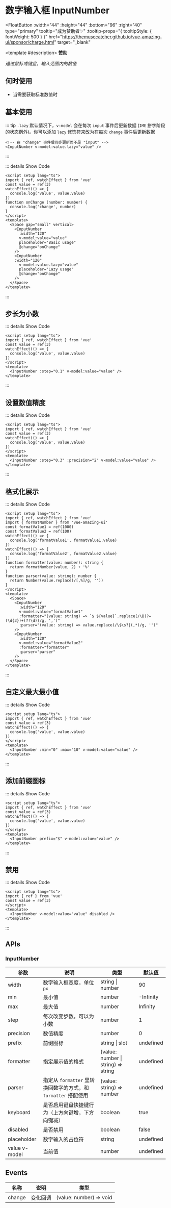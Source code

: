 # 数字输入框 InputNumber

<FloatButton
  :width="44"
  :height="44"
  :bottom="96"
  :right="40"
  type="primary"
  tooltip="成为赞助者✨"
  :tooltip-props="{
    tooltipStyle: {
      fontWeight: 500
    }
  }"
  href="https://themusecatcher.github.io/vue-amazing-ui/sponsor/charge.html"
  target="_blank"
>
  <template #description>
    <span style="font-size: 14px; font-weight: 600;">赞助</span>
  </template>
</FloatButton>
<BackTop />
<Watermark fullscreen content="Vue Amazing UI" />

*通过鼠标或键盘，输入范围内的数值*

## 何时使用

- 当需要获取标准数值时

<script setup lang="ts">
import { ref, watchEffect } from 'vue'
import { formatNumber } from 'vue-amazing-ui'
const value = ref(3)
const formatValue1 = ref(1000)
const formatValue2 = ref(100)
watchEffect(() => {
  console.log('value', value.value)
})
watchEffect(() => {
  console.log('formatValue1', formatValue1.value)
})
watchEffect(() => {
  console.log('formatValue2', formatValue2.value)
})
function formatter(value: number): string {
  return formatNumber(value, 2) + '%'
}
function parser(value: string): number {
  return Number(value.replace(/[,%]/g, ''))
}
function onChange(number: number) {
  console.log('change', number)
}
</script>

## 基本使用

::: tip `.lazy`
默认情况下，`v-model` 会在每次 `input` 事件后更新数据 (`IME` 拼字阶段的状态例外)。你可以添加 `lazy` 修饰符来改为在每次 `change` 事件后更新数据

```vue
<!-- 在 "change" 事件后同步更新而不是 "input" -->
<InputNumber v-model:value.lazy="value" />
```

:::

<Space gap="small" vertical>
  <InputNumber
    :width="120"
    v-model:value="value"
    placeholder="Basic usage"
    @change="onChange"
  />
  <InputNumber
  :width="120"
    v-model:value.lazy="value"
    placeholder="Lazy usage"
    @change="onChange"
  />
</Space>

::: details Show Code

```vue
<script setup lang="ts">
import { ref, watchEffect } from 'vue'
const value = ref(3)
watchEffect(() => {
  console.log('value', value.value)
})
function onChange (number: number) {
  console.log('change', number)
}
</script>
<template>
  <Space gap="small" vertical>
    <InputNumber
      :width="120"
      v-model:value="value"
      placeholder="Basic usage"
      @change="onChange"
    />
    <InputNumber
    :width="120"
      v-model:value.lazy="value"
      placeholder="Lazy usage"
      @change="onChange"
    />
  </Space>
</template>
```

:::

## 步长为小数

<InputNumber :step="0.1" v-model:value="value" />

::: details Show Code

```vue
<script setup lang="ts">
import { ref, watchEffect } from 'vue'
const value = ref(3)
watchEffect(() => {
  console.log('value', value.value)
})
</script>
<template>
  <InputNumber :step="0.1" v-model:value="value" />
</template>
```

:::

## 设置数值精度

<InputNumber :step="0.3" :precision="2" v-model:value="value" />

::: details Show Code

```vue
<script setup lang="ts">
import { ref, watchEffect } from 'vue'
const value = ref(3)
watchEffect(() => {
  console.log('value', value.value)
})
</script>
<template>
  <InputNumber :step="0.3" :precision="2" v-model:value="value" />
</template>
```

:::

## 格式化展示

<Space>
  <InputNumber
    :width="120"
    v-model:value="formatValue1"
    :formatter="(value: string) => `$ ${value}`.replace(/\B(?=(\d{3})+(?!\d))/g, ',')"
    :parser="(value: string) => value.replace(/\$\s?|(,*)/g, '')"
  />
  <InputNumber
    :width="120"
    v-model:value="formatValue2"
    :formatter="formatter"
    :parser="parser"
  />
</Space>

::: details Show Code

```vue
<script setup lang="ts">
import { ref, watchEffect } from 'vue'
import { formatNumber } from 'vue-amazing-ui'
const formatValue1 = ref(1000)
const formatValue2 = ref(100)
watchEffect(() => {
  console.log('formatValue1', formatValue1.value)
})
watchEffect(() => {
  console.log('formatValue2', formatValue2.value)
})
function formatter(value: number): string {
  return formatNumber(value, 2) + '%'
}
function parser(value: string): number {
  return Number(value.replace(/[,%]/g, ''))
}
</script>
<template>
  <Space>
    <InputNumber
      :width="120"
      v-model:value="formatValue1"
      :formatter="(value: string) => `$ ${value}`.replace(/\B(?=(\d{3})+(?!\d))/g, ',')"
      :parser="(value: string) => value.replace(/\$\s?|(,*)/g, '')"
    />
    <InputNumber
      :width="120"
      v-model:value="formatValue2"
      :formatter="formatter"
      :parser="parser"
    />
  </Space>
</template>
```

:::

## 自定义最大最小值

<InputNumber :min="0" :max="10" v-model:value="value" />

::: details Show Code

```vue
<script setup lang="ts">
import { ref, watchEffect } from 'vue'
const value = ref(3)
watchEffect(() => {
  console.log('value', value.value)
})
</script>
<template>
  <InputNumber :min="0" :max="10" v-model:value="value" />
</template>
```

:::

## 添加前缀图标

<InputNumber prefix="$" v-model:value="value" />

::: details Show Code

```vue
<script setup lang="ts">
import { ref, watchEffect } from 'vue'
const value = ref(3)
watchEffect(() => {
  console.log('value', value.value)
})
</script>
<template>
  <InputNumber prefix="$" v-model:value="value" />
</template>
```

:::

## 禁用

<InputNumber v-model:value="value" disabled />

::: details Show Code

```vue
<script setup lang="ts">
import { ref } from 'vue'
const value = ref(3)
</script>
<template>
  <InputNumber v-model:value="value" disabled />
</template>
```

:::

## APIs

### InputNumber

参数 | 说明 | 类型 | 默认值
-- | -- | -- | --
width | 数字输入框宽度，单位 `px` | string &#124; number | 90
min | 最小值 | number | -Infinity
max | 最大值 | number | Infinity
step | 每次改变步数，可以为小数 | number | 1
precision | 数值精度 | number | 0
prefix | 前缀图标 | string &#124; slot | undefined
formatter | 指定展示值的格式 | (value: number \| string) => string | undefined
parser | 指定从 `formatter` 里转换回数字的方式，和 `formatter` 搭配使用 | (value: string) => number | undefined
keyboard | 是否启用键盘快捷键行为（上方向键增，下方向键减） | boolean | true
disabled | 是否禁用 | boolean | false
placeholder | 数字输入的占位符 | string | undefined
value <Tag color="cyan">v-model</Tag> | 当前值 | number | undefined

## Events

名称 | 说明 | 类型
-- | -- | --
change | 变化回调 | (value: number) => void
